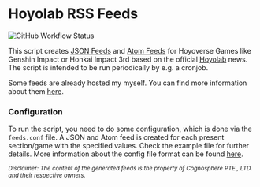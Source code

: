 # Hoyolab RSS Feeds

![GitHub Workflow Status](https://img.shields.io/github/workflow/status/c3kay/hoyolab-rss-feeds/Test%20and%20Deploy)

This script creates [JSON Feeds](https://jsonfeed.org) and [Atom Feeds](https://datatracker.ietf.org/doc/html/rfc4287)
for Hoyoverse Games like Genshin Impact or Honkai Impact 3rd based on the official [Hoyolab](https://www.hoyolab.com) news.
The script is intended to be run periodically by e.g. a cronjob.

Some feeds are already hosted my myself. You can find more information about them [here](https://c3kay.de/hoyolab-rss-feeds).

### Configuration

To run the script, you need to do some configuration, which is done via the `feeds.conf` file.
A JSON and Atom feed is created for each present section/game with the specified values. Check the example file for further details.
More information about the config file format can be found [here](https://docs.python.org/3/library/configparser.html#supported-ini-file-structure).

<sub>*Disclaimer: The content of the generated feeds is the property of Cognosphere PTE., LTD. and their respective owners.*</sub>
